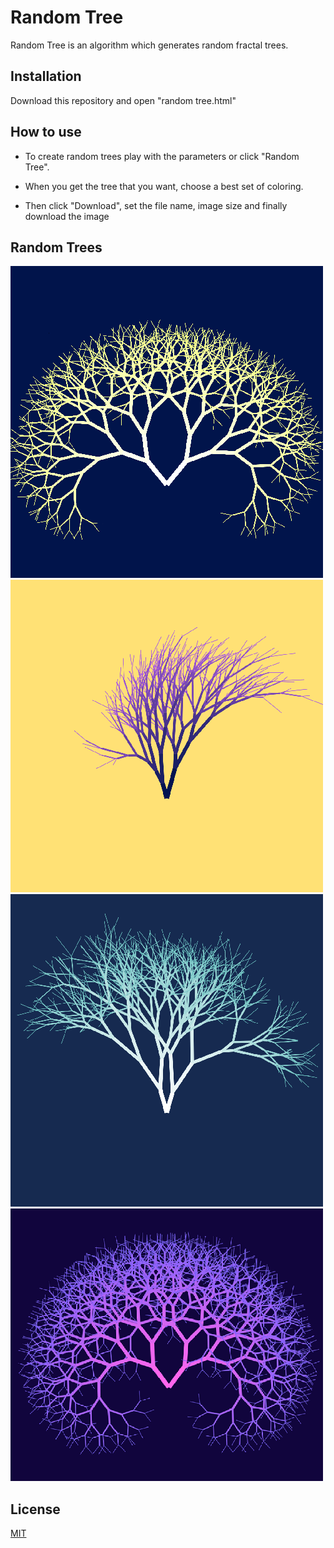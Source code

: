 # Random Tree

Random Tree is an algorithm which generates random fractal trees. 

## Installation

Download this repository and open "random tree.html"

## How to use

* To create random trees play with the parameters or click "Random Tree".

* When you get the tree that you want, choose a best set of coloring.

* Then click "Download", set the file name, image size and finally download the image


## Random Trees
![Img 1](https://github.com/JorgeBaes/random-tree/blob/main/images/image1.png)
![Img 2](https://github.com/JorgeBaes/random-tree/blob/main/images/image2.png)
![Img 3](https://github.com/JorgeBaes/random-tree/blob/main/images/image3.png)
![Img 4](https://github.com/JorgeBaes/random-tree/blob/main/images/image4.png)

## License
[MIT](https://choosealicense.com/licenses/mit/)